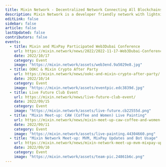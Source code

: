 ```yaml
---
title: Mixin Network - Decentralized Network Connecting All Blockchains
description: Mixin Network is a developer friendly network with lightning speed and zero transaction fee. Mixin Network is powered by decentralized nodes which stake XIN tokens and runs with many popular apps, includes swapping, exchange, minting, lending, micro-payment and other finacial services.
editLink: false
sidebar: false
article: false
lastUpdated: false
contributors: false
events:
  - title: Mixin and MixPay Participated Web3Dubai Conference
    url: https://mixin.network/news/2022/2022-11-17-Web3Dubai-Conference/
    date: 2022/10/17
    category: Event
    image: "https://mixin.network/assets/web3end.9a5029e8.jpg"
  - title: OOKC & Mixin Crypto After Party
    url: https://mixin.network/news/ookc-and-mixin-crypto-after-party/
    date: 2022/10/14
    category: Event
    image: "https://mixin.network/assets/eventpic.edc3839d.jpg"
  - title: Live Future Club Event
    url: https://mixin.network/news/live-future-club-event/
    date: 2022/09/15
    category: Event
    image: "https://mixin.network/assets/live-future.cb22555d.png"
  - title: "Mixin Meet-up: CAW (Coffee and Women) Live Painting"
    url: https://mixin.network/news/mixin-meet-up-caw-coffee-and-women-live-painting/
    date: 2022/09/11
    category: Event
    image: "https://mixin.network/assets/live-painting.44304660.png"
  - title: "Mixin Network Meet-up: MVM, MixPay Updates and Bot Usage"
    url: https://mixin.network/news/mixin-network-meet-up-mvm-mixpay-updates-and-bot-usage/
    date: 2022/09/10
    category: Event
    image: "https://mixin.network/assets/team-pic.24861b6c.png"
---
```


<home-slogan />

<home-stat />

<home-features />

<home-hlight-entries />

<home-wallets />

<home-events />

<!-- <comm-subscribe :text="['Excited?', 'Subscribe our newsletter.']" /> -->
